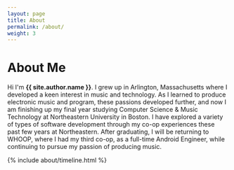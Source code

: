 ```yaml
---
layout: page
title: About
permalink: /about/
weight: 3
---
```


# **About Me**

Hi I'm **{{ site.author.name }}**. I grew up in Arlington, Massachusetts where I developed a keen interest in music and technology. As I learned to produce electronic music and program, these passions developed further, and now I am finishing up my final year studying Computer Science & Music Technology at Northeastern University in Boston. I have explored a variety of types of software development through my co-op experiences these past few years at Northeastern. After graduating, I will be returning to WHOOP, where I had my third co-op, as a full-time Android Engineer, while continuing to pursue my passion of producing music.

<!--
<div class="row">
{% include about/skills.html title="Programming Skills" source=site.data.programming-skills %}
{% include about/skills.html title="Other Skills" source=site.data.other-skills %}
</div>
-->

<div class="row">
{% include about/timeline.html %}
</div>
